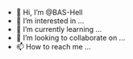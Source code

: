 - 👋 Hi, I’m @BAS-Hell
- 👀 I’m interested in ...
- 🌱 I’m currently learning ...
- 💞️ I’m looking to collaborate on ...
- 📫 How to reach me ...

<!---
BAS-Hell/BAS-Hell is a ✨ special ✨ repository because its `README.md` (this file) appears on your GitHub profile.
You can click the Preview link to take a look at your changes.
--->
